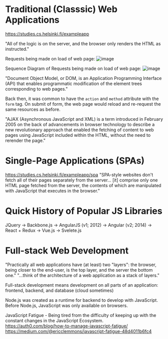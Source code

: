 # Traditional (Classsic) Web Applications
<https://studies.cs.helsinki.fi/exampleapp>

"All of the logic is on the server, and the browser only renders the HTML as instructed."

Requests being made on load of web page:
![image](https://github.com/NeoUCF/FullStackOpen/assets/70287582/17b10396-6d23-430a-8199-50da9d3c9c1c)

Sequence Diagram of Requests being made on load of web page:
![image](https://github.com/NeoUCF/FullStackOpen/assets/70287582/34a7af45-1215-451f-8432-52f62a6a282e)


"Document Object Model, or DOM, is an Application Programming Interface (API) that enables programmatic modification of the element trees corresponding to web pages."

Back then, it was common to have the `action` and `method` attribute with the `form` tag. On submit of form, the web page would reload and re-request the same resources as before.

"AJAX (Asynchronous JavaScript and XML) is a term introduced in February 2005 on the back of advancements in browser technology to describe a new revolutionary approach that enabled the fetching of content to web pages using JavaScript included within the HTML, without the need to rerender the page."


# Single-Page Applications (SPAs)

<https://studies.cs.helsinki.fi/exampleapp/spa>
"SPA-style websites don't fetch all of their pages separately from the server... [it] comprise only one HTML page fetched from the server, the contents of which are manipulated with JavaScript that executes in the browser."

# Quick History of Popular JS Libraries

JQuery -> Backbone.js -> AngularJS (v1; 2012) -> Angular (v2; 2014) -> React + Redux -> Vue.js -> Svelete.js


# Full-stack Web Development

"Practically all web applications have (at least) two "layers": the browser, being closer to the end-user, is the top layer, and the server the bottom one."
"...think of the architecture of a web application as a stack of layers."

Full-stack development means development on all parts of an application: frontend, backend, and database (cloud sometimes)

Node.js was created as a runtime for backend to develop with JavaScript. Before Node.js, JavaScript was only available on browsers.

JavaScript Fatigue - Being tired from the difficulty of keeping up with the constant changes in the JavaScript Ecosystem.
<https://auth0.com/blog/how-to-manage-javascript-fatigue/>
<https://medium.com/@ericclemmons/javascript-fatigue-48d4011b6fc4>
